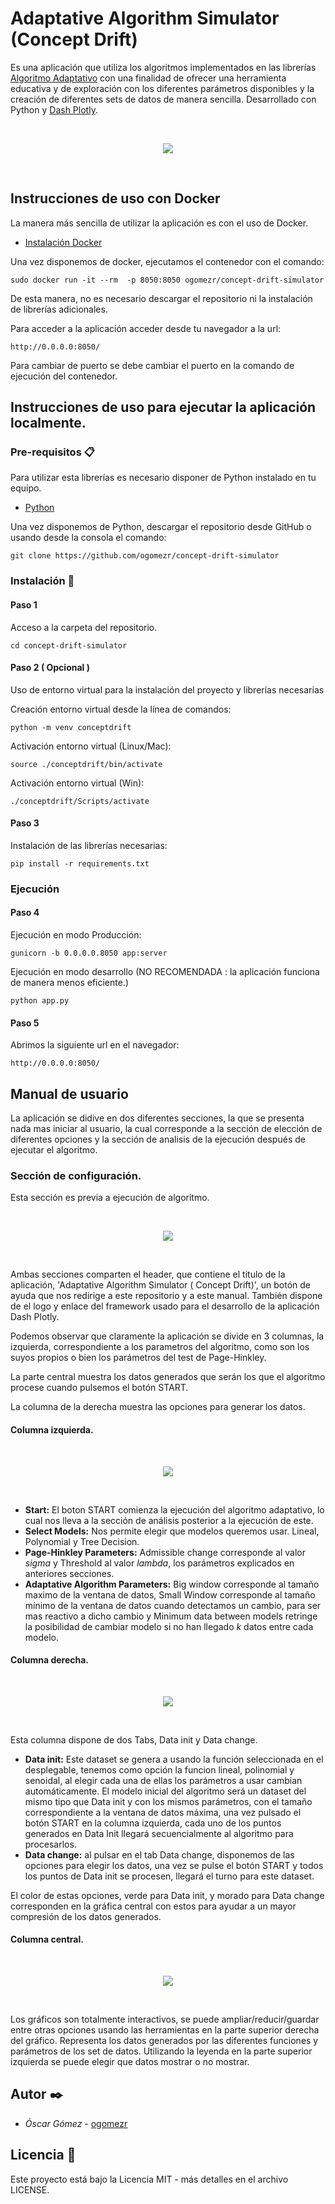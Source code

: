 # Adaptative Algorithm Simulator (Concept Drift)

Es una aplicación que utiliza los algoritmos implementados en las librerías [Algoritmo Adaptativo](https://github.com/ogomezr/concept-drift-library) con una finalidad de ofrecer una herramienta educativa y de exploración con los diferentes parámetros disponibles y la creación de diferentes sets de datos de manera sencilla.
Desarrollado con Python y [Dash Plotly](https://plot.ly/dash/).


<p>&nbsp;</p>
<p align="center">
  <img src="img/mainApp.jpeg">
</p>
<p>&nbsp;</p>

##  Instrucciones de uso con Docker

La manera más sencilla de utilizar la aplicación es con el uso de Docker.
* [Instalación Docker](https://docs.docker.com/install/)

Una vez disponemos de docker, ejecutamos el contenedor con el comando:

```
sudo docker run -it --rm  -p 8050:8050 ogomezr/concept-drift-simulator
```

De esta manera, no es necesario descargar el repositorio ni la instalación de librerías adicionales.

Para acceder a la aplicación acceder desde tu navegador a la url:

```
http://0.0.0.0:8050/
```
Para cambiar de puerto se debe cambiar el puerto en la comando de ejecución del contenedor.

## Instrucciones de uso para ejecutar la aplicación localmente.

### Pre-requisitos 📋
Para utilizar esta librerías es necesario disponer de Python instalado en tu equipo. 
* [Python](https://www.python.org/downloads/)

Una vez disponemos de Python, descargar el repositorio desde GitHub o usando desde la consola el comando:

```
git clone https://github.com/ogomezr/concept-drift-simulator
```


### Instalación 🔧

#### Paso 1
Acceso a la carpeta del repositorio.
```
cd concept-drift-simulator
```
#### Paso 2 ( Opcional ) 
Uso de entorno virtual para la instalación del proyecto y librerías necesarias

Creación entorno virtual desde la línea de comandos:
```
python -m venv conceptdrift
```
Activación entorno virtual (Linux/Mac):

```
source ./conceptdrift/bin/activate
```
Activación entorno virtual (Win):

```
./conceptdrift/Scripts/activate
```

#### Paso 3
Instalación de las librerías necesarias:
```
pip install -r requirements.txt
```

### Ejecución

#### Paso 4

Ejecución en modo Producción:

```
gunicorn -b 0.0.0.0.8050 app:server
```

Ejecución en modo desarrollo (NO RECOMENDADA : la aplicación funciona de manera menos eficiente.)

```
python app.py
```

#### Paso 5
Abrimos la siguiente url en el navegador:
```
http://0.0.0.0:8050/
```
## Manual de usuario 

La aplicación se didive en dos diferentes secciones, la que se presenta
nada mas iniciar al usuario, la cual corresponde a la sección de elección de
diferentes opciones y la sección de analisis de la ejecución después de ejecutar
el algoritmo.
### Sección de configuración.
Esta sección es previa a ejecución de algoritmo.
<p>&nbsp;</p>
<p align="center">
  <img src="img/mainApp.png">
</p>
<p>&nbsp;</p>
Ambas secciones comparten el header, que contiene el titulo de la aplicación, 'Adaptative Algorithm Simulator ( Concept Drift)', un botón de ayuda que nos redirige a este repositorio y a este manual.
También dispone de el logo y enlace del framework usado para el desarrollo de la aplicación Dash Plotly.
    
Podemos observar que claramente la aplicación se divide en 3 columnas, la izquierda, correspondiente a los parametros del algoritmo, como son los suyos propios o bien los parámetros del test de Page-Hinkley.
    
La parte central muestra los datos generados que serán los que el algoritmo procese cuando pulsemos el botón START. 
    
La columna de la derecha muestra las opciones para generar los datos.
#### Columna izquierda.
<p>&nbsp;</p>
<p align="center">
  <img src="img/leftApp.png">
</p>
<p>&nbsp;</p>

* **Start:** El boton START comienza la ejecución del algoritmo adaptativo, lo cual nos lleva a la sección de análisis posterior a la ejecución de este.
* **Select Models:** Nos permite elegir que modelos queremos usar. Lineal, Polynomial y Tree Decision.
* **Page-Hinkley Parameters:** Admissible change corresponde al valor $sigma$ y Threshold al valor $lambda$, los parámetros explicados en anteriores secciones.
* **Adaptative Algorithm Parameters:** Big window corresponde al tamaño maximo de la ventana de datos, Small Window corresponde al tamaño mínimo de la ventana de datos cuando detectamos un cambio, para ser mas reactivo a dicho cambio y Minimum data between models retringe la posibilidad de cambiar modelo si no han llegado $k$ datos entre cada modelo.

#### Columna derecha.
<p>&nbsp;</p>
<p align="center">
  <img src="img/rightApp.png">
</p>
<p>&nbsp;</p>

Esta columna dispone de dos Tabs, Data init y Data change.

* **Data init:** Este dataset se genera a usando la función seleccionada en el desplegable, tenemos como opción la funcion lineal, polinomial y senoidal, al elegir cada una de ellas los parámetros a usar cambian automáticamente.
 El modelo inicial del algoritmo será un dataset del mismo tipo que Data init y con los mismos parámetros, con el tamaño correspondiente a la ventana de datos máxima, una vez pulsado el botón START en la columna izquierda, cada uno de los puntos generados en Data Init llegará secuencialmente al algoritmo para procesarlos.
* **Data change:** al pulsar en el tab Data change, disponemos de las opciones para elegir los datos, una vez se pulse el botón START y todos los puntos de Data init se procesen, llegará el turno para este dataset.

El color de estas opciones, verde para Data init, y morado para Data change corresponden en la gráfica central con estos para ayudar a un mayor compresión de los datos generados.

#### Columna central.
<p>&nbsp;</p>
<p align="center">
  <img src="img/midApp.png">
</p>
<p>&nbsp;</p>

Los gráficos son totalmente interactivos, se puede ampliar/reducir/guardar entre otras opciones usando las herramientas en la parte superior derecha del gráfico.
Representa los datos generados por las diferentes funciones y parámetros de los set de datos.
Utilizando la leyenda en la parte superior izquierda se puede elegir que datos mostrar o no mostrar.



## Autor ✒️

* *Óscar Gómez* - [ogomezr](https://github.com/ogomezr)
 
## Licencia 📄

Este proyecto está bajo la Licencia MIT - más detalles en el archivo LICENSE.
